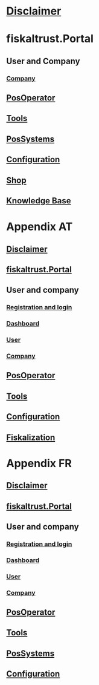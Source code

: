 ﻿# [Disclaimer](handbook-general/disclaimer.md)

# fiskaltrust.Portal
## User and Company
### [Company](handbook-general/company.md)
## [PosOperator](handbook-general/posoperator.md)
## [Tools](handbook-general/tools.md)
## [PosSystems](handbook-general/possystems.md)
## [Configuration](handbook-general/configuration.md)
## [Shop](handbook-general/shop.md)
## [Knowledge Base](handbook-general/knowledgebase.md)

# Appendix AT
## [Disclaimer](handbook-at/disclaimer.md)
## [fiskaltrust.Portal](handbook-at/portal.md)
## User and company
### [Registration and login](handbook-at/registration-login.md)
### [Dashboard](handbook-at/dashboard.md)
### [User](handbook-at/user.md)
### [Company](handbook-at/company.md)
## [PosOperator](handbook-at/posoperator.md)
## [Tools](handbook-at/tools.md)
## [Configuration](handbook-at/configuration.md)
## [Fiskalization](handbook-at/fiskalization.md)

# Appendix FR
## [Disclaimer](handbook-fr/disclaimer.md)
## [fiskaltrust.Portal](handbook-fr/portal.md)
## User and company
### [Registration and login](handbook-fr/registration-login.md)
### [Dashboard](handbook-fr/dashboard.md)
### [User](handbook-fr/user.md)
### [Company](handbook-fr/company.md)
## [PosOperator](handbook-fr/posoperator.md)
## [Tools](handbook-fr/tools.md)
## [PosSystems](handbook-fr/possystems.md)
## [Configuration](handbook-fr/configuration.md)
